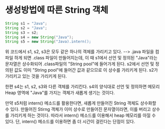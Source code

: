# 생성방법에 따른 String 객체

```java
String s1 = "Java";
String s2 = "Java";
String s3 = s2;
String s4 = new String("Java");
String s5 = new String("Java).intern();
```

위 코드에서 s1, s2, s3은 모두 같은 하나의 객체를 가리키고 있다. --&gt; .java 파일을 컴파일 하게 되면 .class 파일이 만들어지는데, 이 때 s1에서 선언 및 정의된 "Java"라는 문자열은 상수화되어 .class파일의 "String pool"에 들어가게 된다. s2에서 선언 및 정의된 값도 이미 "String pool"에 들어간 값과 같으므로 이 상수를 가리키게 된다. s2가 가리키고 있는 것을 가리키게 된다.

한편 s4는 s1, s2, s3와 다른 객체를 가리킨다. s4의 양식대로 선언 및 정의하면 메모리 Heap 영역에 "Java"를 가지는 객체가 새롭게 생기는 것이다.

만약 s5처럼 intern\(\) 메소드를 활용한다면, 새롭게 만들어진 String 객체도 상수화할 수 있다. 만들어진 Stirng 객체가 이미 상수로 만들어진 문자열이라면, 이를 버리고 상수를 가리키게 하는 것이다. 따라서 intern\(\) 메소드를 이용해서 heap 메모리를 아낄 수 있다. 단, intern\(\) 메소드를 이용하면 좀 더 시간이 걸린다는 단점이 있다.

